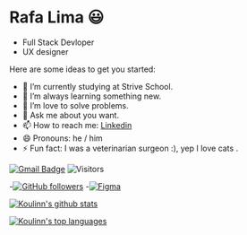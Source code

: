 # Rafa Lima 😃

- Full Stack Devloper
- UX designer

Here are some ideas to get you started:

- 🔭 I’m currently studying at Strive School.
- 🌱 I’m always learning something new.
- 👯 I’m love to solve problems.
- 💬 Ask me about you want.
- 📫 How to reach me: [Linkedin](https://www.linkedin.com/in/rafavpl/)
- 😄 Pronouns: he / him
- ⚡ Fun fact: I was a veterinarian surgeon :), yep I love cats .
<!-- 
[![Anurag's github stats](https://github-readme-stats.vercel.app/api?username=Koulinn&show_icons=true)](https://github.com/anuraghazra/github-readme-stats) -->


[![Gmail Badge](https://img.shields.io/badge/drdverzola@gmail.com-c14438?style=flat&logo=Gmail&logoColor=white&link=mailto:drdverzola@gmail.com)](mailto:drdverzola@gmail.com) 
![Visitors](https://visitor-badge.laobi.icu/badge?page_id=Koulinn.Koulinn)

-[![GitHub followers](https://img.shields.io/github/followers/Koulinn.svg?style=social&label=Follow&maxAge=2592000)](https://github.com/Koulinn?tab=followers)
-[![Figma](https://img.shields.io/badge/--F24E1E?logo=figma&logoColor=ffffff)](https://www.figma.com/)



[![Koulinn's github stats](https://github-readme-stats.vercel.app/api?username=Koulinn&theme=blue-green)](https://github.com/Koulinn/github-readme-stats)

[![Koulinn's top languages](https://github-readme-stats.vercel.app/api/top-langs/?username=Koulinn&theme=blue-green)](https://github.com/Koulinn/github-readme-stats)




